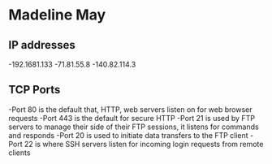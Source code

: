 # Madeline May
## IP addresses
-192.1681.133
-71.81.55.8
-140.82.114.3
## TCP Ports
-Port 80 is the default that, HTTP, web servers listen on for web browser requests
-Port 443 is the default for secure HTTP
-Port 21 is used by FTP servers to manage their side of their FTP sessions, it listens for commands and responds
-Port 20 is used to initiate data transfers to the FTP client
-Port 22 is where SSH servers listen for incoming login requests from remote clients
